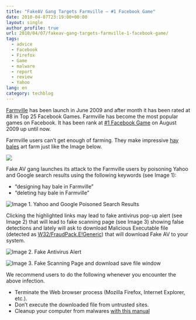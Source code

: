 ```yaml
---
title: "FakeAV Gang Targets Farmville – #1 Facebook Game"
date: 2010-04-07T23:19:00+00:00
layout: single
author_profile: true
url: 2010/04/07/fakeav-gang-targets-farmville-1-facebook-game/
tags:
  - advice
  - Facebook
  - Firefox
  - Game
  - malware
  - report
  - review
  - Yahoo
lang: en
category: techblog
---
```

[Farmville](http://en.wikipedia.org/wiki/FarmVille) has been launch in June 2009 and after month it has been rated at #8 in Top 25 Facebook Games. Farmville has become the most popular games on Facebook. It has been rank at [#1 Facebook Game](http://www.insidesocialgames.com/2010/04/01/top-25-facebook-games-for-march-2010/) on August 2009 up until now.

Farmville users can’t get enough of farming. They make impressive [hay bales](http://farmville.wikia.com/wiki/Hay_Bale) art farm just like the Image below.

![](/images/2010/04/Haybale-art.jpg)

Fake AV gang launches its attack to the Farmville users by poisoning Yahoo and Google search results using the following keywords (see Image 1):

* “designing hay bale in Farmville”
* “deleting hay bale in Farmville”

![Image 1. Yahoo and Google Poisoned Search Results](/images/2010/04/YahooandGoogleResults.jpg)

Clicking the highlighted links may lead to fake antivirus pop-up alert (see Image 2) that will lead to fake scanning page (see Image 3) showing false detections and lately will ask to download Malicious Executable file (detected as [W32/FraudPack.E!Generic](http://www.virustotal.com/analisis/0b73dac5f19689660d8671111a478e1eedfa3ed1ac9aa5494effbf14a99cc1a8-1270549447)) that will download Fake AV to your system.

![Image 2. Fake Antivirus Alert](http://4.bp.blogspot.com/_vaUVXcmC3OI/S70KWg7DfSI/AAAAAAAAB0o/W_J9auU9nGA/s1600-h/fakealert.jpg)

![Image 3. Fake Scanning Page and download save file window](http://2.bp.blogspot.com/_vaUVXcmC3OI/S70KY5IbhrI/AAAAAAAAB0s/Mc3LBJU3xq8/s1600-h/fakescanning.jpg)

We recommend users to do the following whenever you encounter the above infection.

* Terminate the Web browser process (Mozilla Firefox, Internet Explorer, etc.).
* Don’t execute the downloaded file from untrusted sites.
* Cleanup your computer from malwares [with this manual](/knowledge-base/malware-removal/)
